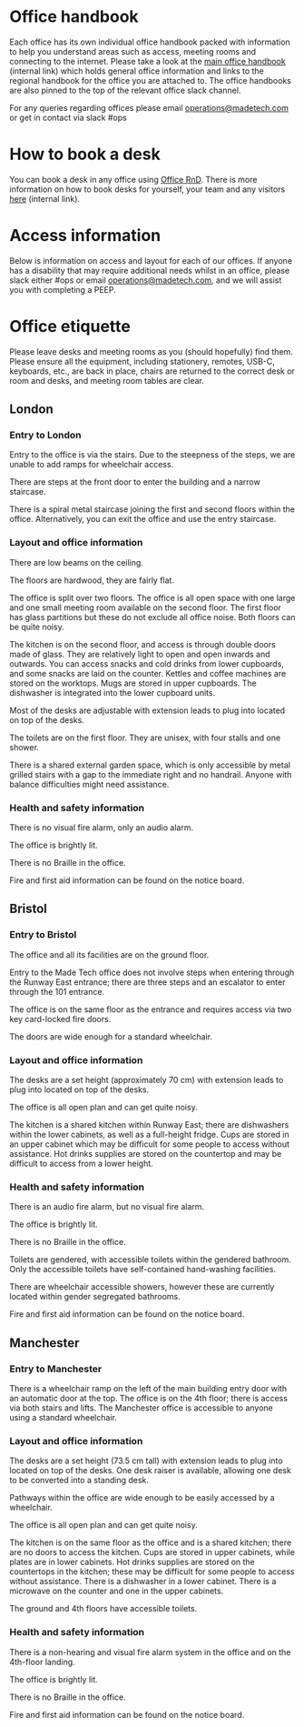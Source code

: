 # Office handbook

Each office has its own individual office handbook packed with information to help you understand areas such as 
access, meeting rooms and connecting to the internet.
Please take a look at the [main office handbook](https://docs.google.com/document/d/1trOGW8mUDmMhDLLJxZwi194WkA6liFk1j0wiAu27C3Q/edit) 
(internal link) which holds general office information and links to the regional handbook for the office you are attached to. The office handbooks are also pinned to the top of the relevant office slack channel.

For any queries regarding offices please email [operations@madetech.com](mailto:operations@madetech.com) or get in contact via slack #ops

# How to book a desk

You can book a desk in any office using [Office RnD](https://hybrid.officernd.com/community/madetech/dashboard?date=2023-06-02). There is more information on how to book desks for yourself, your team and any visitors [here](https://docs.google.com/document/d/1wCGrHN-prrUt8RnyNux2MshCTQ36D_rvTKTeu1qJwMk/edit) (internal link).

# Access information

Below is information on access and layout for each of our offices. If anyone has a disability that may require additional needs whilst in an office, please slack either #ops or email [operations@madetech.com](mailto:operations@madetech.com), and we will assist you with completing a PEEP.

# Office etiquette
Please leave desks and meeting rooms as you (should hopefully) find them. Please ensure all the equipment, including stationery, remotes, USB-C, keyboards, etc., are back in place, chairs are returned to the correct desk or room and desks, and meeting room tables are clear.

## London 

### Entry to London 

Entry to the office is via the stairs. Due to the steepness of the steps, we are unable to add ramps for wheelchair access. 

There are steps at the front door to enter the building and a narrow staircase. 

There is a spiral metal staircase joining the first and second floors within the office.  Alternatively, you can exit the office and use the entry staircase.

### Layout and office information 

There are low beams on the ceiling.

The floors are hardwood, they are fairly flat. 

The office is split over two floors. The office is all open space with one large and one small meeting room available on the second floor. The first floor has glass partitions but these do not exclude all office noise. Both floors can be quite noisy.

The kitchen is on the second floor, and access is through double doors made of glass. They are relatively light to open and open inwards and outwards. You can access snacks and cold drinks from lower cupboards, and some snacks are laid on the counter. Kettles and coffee machines are stored on the worktops. Mugs are stored in upper cupboards. The dishwasher is integrated into the lower cupboard units.

Most of the desks are adjustable with extension leads to plug into located on top of the desks.

The toilets are on the first floor. They are unisex, with four stalls and one shower.

There is a shared external garden space, which is only accessible by metal grilled stairs with a gap to the immediate right and no handrail. Anyone with balance difficulties might need assistance.

### Health and safety information
There is no visual fire alarm, only an audio alarm.

The office is brightly lit.

There is no Braille in the office.

Fire and first aid information can be found on the notice board.

## Bristol 

### Entry to Bristol

The office and all its facilities are on the ground floor.
 
Entry to the Made Tech office does not involve steps when entering through the Runway East entrance; there are three steps and an escalator to enter through the 101 entrance.
 
The office is on the same floor as the entrance and requires access via two key card-locked fire doors.
 
The doors are wide enough for a standard wheelchair.
 
### Layout and office information 
 
The desks are a set height (approximately 70 cm) with extension leads to plug into located on top of the desks.

The office is all open plan and can get quite noisy.
 
The kitchen is a shared kitchen within Runway East; there are dishwashers within the lower cabinets, as well as a full-height fridge. Cups are stored in an upper cabinet which may be difficult for some people to access without assistance. Hot drinks supplies are stored on the countertop and may be difficult to access from a lower height.


### Health and safety information 
 
There is an audio fire alarm, but no visual fire alarm.
 
The office is brightly lit.
 
There is no Braille in the office.
 
Toilets are gendered, with accessible toilets within the gendered bathroom. Only the accessible toilets have self-contained hand-washing facilities.

There are wheelchair accessible showers, however these are currently located within gender segregated bathrooms.
 
Fire and first aid information can be found on the notice board.

## Manchester 

### Entry to Manchester 

There is a wheelchair ramp on the left of the main building entry door with an automatic door at the top. The office is on the 4th floor; there is access via both stairs and lifts. The Manchester office is accessible to anyone using a standard wheelchair. 

 
### Layout and office information 

The desks are a set height (73.5 cm tall) with extension leads to plug into located on top of the desks. One desk raiser is available, allowing one desk to be converted into a standing desk.

Pathways within the office are wide enough to be easily accessed by a wheelchair.

The office is all open plan and can get quite noisy.

The kitchen is on the same floor as the office and is a shared kitchen; there are no doors to access the kitchen. Cups are stored in upper cabinets, while plates are in lower cabinets. Hot drinks supplies are stored on the countertops in the kitchen; these may be difficult for some people to access without assistance. There is a dishwasher in a lower cabinet. There is a microwave on the counter and one in the upper cabinets.

The ground and 4th floors have accessible toilets.

 
### Health and safety information
There is a non-hearing and visual fire alarm system in the office and on the 4th-floor landing.

The office is brightly lit.

There is no Braille in the office.

Fire and first aid information can be found on the notice board.



